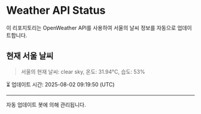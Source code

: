 
# Weather API Status

이 리포지토리는 OpenWeather API를 사용하여 서울의 날씨 정보를 자동으로 업데이트합니다.

## 현재 서울 날씨
> 서울의 현재 날씨: clear sky, 온도: 31.94°C, 습도: 53%

⏳ 업데이트 시간: 2025-08-02 09:19:50 (UTC)

---
자동 업데이트 봇에 의해 관리됩니다.
